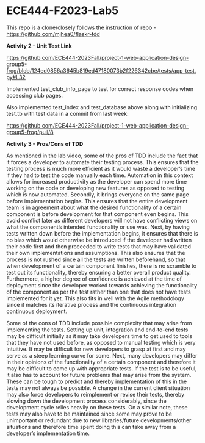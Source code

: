 # ECE444-F2023-Lab5

This repo is a clone/closely follows the instruction of repo - https://github.com/mjhea0/flaskr-tdd

**Activity 2 - Unit Test Link**

https://github.com/ECE444-2023Fall/project-1-web-application-design-group5-frog/blob/124ed0856a3645b819ed47180073b2f226342cbe/tests/app_test.py#L32

Implemented test_club_info_page to test for correct response codes when accessing club pages.

Also implemented test_index and test_database above along with initializing test.tb with test data in a commit from last week:

https://github.com/ECE444-2023Fall/project-1-web-application-design-group5-frog/pull/8

**Activity 3 - Pros/Cons of TDD**

As mentioned in the lab video, some of the pros of TDD include the fact that it forces a developer to automate their testing process. This ensures that the testing process is much more efficient as it would waste a developer’s time if they had to test the code manually each time. Automation in this context allows for increased productivity as the developer can spend more time working on the code or developing new features as opposed to testing which is now automated. Secondly, it brings everyone on the same page before implementation begins. This ensures that the entire development team is in agreement about what the desired functionality of a certain component is before development for that component even begins. This avoid conflict later as different developers will not have conflicting views on what the component’s intended functionality or use was. Next, by having tests written down before the implementation begins, it ensures that there is no bias which would otherwise be introduced if the developer had written their code first and then proceeded to write tests that may have validated their own implementations and assumptions. This also ensures that the process is not rushed since all the tests are written beforehand, so that when development of a certain component finishes, there is no scramble to test out its functionality, thereby ensuring a better overall product quality.  Furthermore, a higher degree of confidence is achieved at the time of deployment since the developer worked towards achieving the functionality of the component as per the test rather than one that does not have tests implemented for it yet. This also fits in well with the Agile methodology since it matches its iterative process and the continuous integration continuous deployment.

Some of the cons of TDD include possible complexity that may arise from implementing the tests. Setting up unit, integration and end-to-end tests may be difficult initially as it may take developers time to get used to tools that they have not used before, as opposed to manual testing which is very intuitive. It may be difficult for new developers to grasp at first and may serve as a steep learning curve for some. Next, many developers may differ in their opinions of the functionality of a certain component and therefore it may be difficult to come up with appropriate tests. If the test is to be useful, it also has to account for future problems that may arise from the system. These can be tough to predict and thereby implementation of this in the tests may not always be possible. A change in the current client situation may also force developers to reimplement or revise their tests, thereby slowing down the development process considerably, since the development cycle relies heavily on these tests. On a similar note, these tests may also have to be maintained since some may prove to be unimportant or redundant due to new libraries/future developments/other situations and therefore time spent doing this can take away from a developer’s implementation time. 
